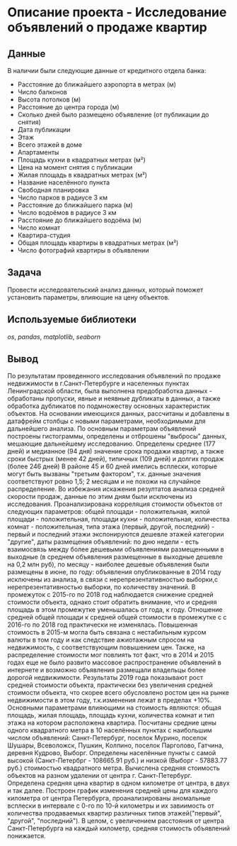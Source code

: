 # Oписание проекта - Исследование объявлений о продаже квартир


## Данные

В наличии были следующие данные от кредитного отдела банка:
- Расстояние до ближайшего аэропорта в метрах (м)
- Число балконов
- Высота потолков (м)
- Расстояние до центра города (м)
- Сколько дней было размещено объявление (от публикации до снятия)
- Дата публикации
- Этаж
- Всего этажей в доме 
- Апартаменты
- Площадь кухни в квадратных метрах (м²)
- Цена на момент снятия с публикации
- Жилая площадь в квадратных метрах (м²)
- Название населённого пункта
- Свободная планировка
- Число парков в радиусе 3 км
- Расстояние до ближайшего парка (м)
- Число водоёмов в радиусе 3 км
- Расстояние до ближайшего водоёма (м)
- Число комнат
- Квартира-студия
- Общая площадь квартиры в квадратных метрах (м²)
- Число фотографий квартиры в объявлении

## Задача

Провести исследовательский анализ данных, который поможет установить параметры, влияющие на цену объектов. 

## Используемые библиотеки
*os*, *pandas*, *matplotlib*, *seaborn*

## Вывод

По результатам проведенного исследования объявлений по продаже недвижимости в г.Санкт-Петербурге и населенных пунктах Ленинградской области, была выполнена предобработка данных - обработаны пропуски, явные и неявные дубликаты в данных, а также обработка дубликатов по подмножеству основных характеристик объектов. 
На основании имеющихся данных, рассчитаны и добавлены в датафрейм столбцы с новыми параметрами, необходимыми для дальнейшего анализа. По основным параметрам объявлений построены гистограммы, определены и отброшены "выбросы" данных, мешающие дальнейшему исследованию. Определены среднее (177 дней) и медианное (94 дня) значение срока продажи квартир, а также сроки быстрых (менее 42 дней), типичных (109 дней) и долгих продаж (более 246 дней) В районе 45 и 60 дней имелись всплески, которые могут быть вызваны "третьим фактором", т.к. данные значения соответствуют ровно 1,5; 2 месяцам и не похожи на случайное распределение. Во избежания искажения резултатов анализа средней скорости продаж, данные по этим дням были исключены из исследования. 
Проанализирована корреляция стоимости объектов от следующих параметров: общей площади - положительная, жилой площади - положительная, площади кухни - положительная, количества комнат - положительная, типа этажа (первый, другой, последний) - первый и последний этажи экспонируются дешевле этажей категории "другие", даты размещения объявлений: по дню недели - есть взаимосвязь между более дешевыми объявлениями размещенными в выходные (в среднем объявления размещенные в выходные дешевле на 0,2 млн руб), по месяцу - наиболее дешевые объявления были размещены в июне, по году: объявления опубликованные в 2014 году исключены из анализа, в связи с нерепрезентативностью выборки,с нерепрезентативностью выборки, по количеству значений. В промежуток с 2015-го по 2018 год наблюдается снижение средней стоимости объекта, однако стоит обратить внимание, что и средняя площадь в этом промежутке уменьшалась от года, к году. Отношение средней общей площади к средней общей стоимости в промежутке с с 2016-го по 2018 год практически не изменялась. Повышенная стоимость в 2015-м могла быть связана с нестабильным курсом валюты в том году и как следствие ажиотажным спросом на недвижимость, с соответствующим повышением цен. Также, на распределение стоимости мог повлиять тот факт, что в 2014 и 2015 годах еще не было развито массовое распространение объявлений в интернете и возможно объявления размещали владельцы более дорогой недвижимости.
Результаты 2019 года показывают рост средней стоимости объекта, практически без увеличения средней стоимости объекта, что скорее всего обусловлено ростом цен на рынке недвижимости в этом году, т.к.изменения лежат в пределах +10%. Основными параметрами влияющими на стоимость являются: общая площадь, жилая площадь, площадь кухни, количества комнат и тип этажа на котором расположена квартира. 
Посчитаны средние цены одного квадратного метра в 10 населённых пунктах с наибольшим числом объявлений: Санкт-Петербург, поселок Мурино, поселок Шушары, Всеволожск, Пушкин, Колпино, поселок Парголово, Гатчина, деревня Кудрово, Выборг. 
Определены населённые пункты с самой высокой (Санкт-Петербрг - 108665.91 руб.) и низкой (Выборг - 57883.77 руб.) стоимостью квадратного метра. Вычислена средняя стоимость объектов на разном удалении от центра г. Санкт-Петербург. Определена средняя цена квартир в одном километре от центра, в двух и так далее. Построен график изменения средней цены для каждого километра от центра Петербурга, проанализированы аномальные всплески в интервале с 0-го по 10-й километры и их завиимость от количества продаваемых квартир различных типов этажей("первый", "другой", "последний"). 
В целом, с увеличением расстояния от центра Санкт-Петербурга на каждый километр, средняя стоимость объявлений понижается.

